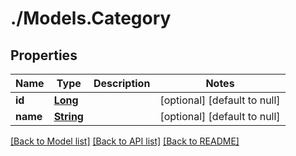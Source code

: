 # ./Models.Category
## Properties

Name | Type | Description | Notes
------------ | ------------- | ------------- | -------------
**id** | [**Long**](long.md) |  | [optional] [default to null]
**name** | [**String**](string.md) |  | [optional] [default to null]

[[Back to Model list]](../README.md#documentation-for-models) [[Back to API list]](../README.md#documentation-for-api-endpoints) [[Back to README]](../README.md)

